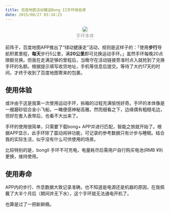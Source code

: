 ```yaml
---
title: 百度地图活动赠送Bong II手环体验录
date: 2015/08/27 03:34:23
---
```


<center style="font-size=6px"> <img style="border-radius: 0.3125em; box-shadow: 0 2px 4px 0 rgba(34,36,38,.12),0 2px 10px 0 rgba(34,36,38,.08);" src="../../../../IMG/IMG_1210.JPG"/> <br> <div style="color:orange; border-bottom: 1px solid #d9d9d9; display: inline-block; color: #999; padding: 2px;">手环本体</div> </center>

前阵子，百度地图APP推出了“绿动健康走”活动，规则是这样子的：「使用**步行**导航积累里程，**每天**步行5公里，满**20公里**即可兑换运动手环。」虽然手环每晚20点限额兑换。但我在走满足够的里程后，当晚守在活动链接旁准时点入就抢到了兑换手环的名额。根据提示填写收货地址，手机等信息后提交。等待了大约17天的时间，才终于收到了百度地图寄来的包裹。


## 使用体验
或许由于这是我第一次使用运动手环，拆箱的过程充满愉悦好奇。手环的本体像是一艘磨砂铝合金小飞船，一睹便感神秘高雅。然而细看之下，边缘偶有粗糙毛边，但好在套入表带后，也看不大出来了。

手环的使用很简单，只需要下载bong+ APP并进行匹配，智能之旅就开始了。根据APP显示，此手环除了震动闹钟功能，可记录的参考数据只有计步与睡眠。结合我的实际生活，似乎没有什么可供使用的场景。

比较特别的是，bongII 手环不可充电，电量耗尽后需用户自行购买电池(RMB ¥9)更换，维持使用。

## 使用寿命
APP内的步行、作息数据大致记录准确，也不知道是电源还是机器的原因，在我佩戴了大半个月后（期间并无下水），这个手环就无法通电开机了。

也算是过了一把新鲜瘾。